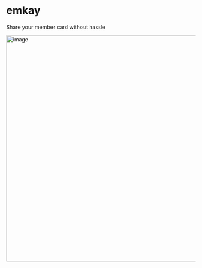 # emkay

Share your member card without hassle

<img width="602" alt="image" src="https://github.com/narze/emkay/assets/248741/7e2462f2-f757-44e2-9fea-fdfbf2abc8b3">
